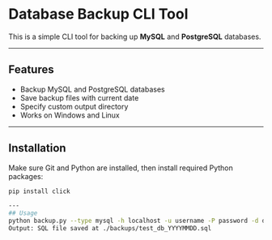 # Database Backup CLI Tool

This is a simple CLI tool for backing up **MySQL** and **PostgreSQL** databases.

---

## Features

- Backup MySQL and PostgreSQL databases
- Save backup files with current date
- Specify custom output directory
- Works on Windows and Linux

---

## Installation

Make sure Git and Python are installed, then install required Python packages:

```bash
pip install click

---
## Usage
python backup.py --type mysql -h localhost -u username -P password -d database_name -p backups
Output: SQL file saved at ./backups/test_db_YYYYMMDD.sql
